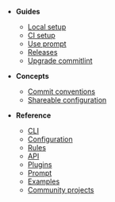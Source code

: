 - **Guides**

  - [Local setup](guides-local-setup.md)
  - [CI setup](guides-ci-setup.md)
  - [Use prompt](guides-use-prompt.md)
  - [Releases](guides-releases.md)
  - [Upgrade commitlint](guides-upgrade.md)

- **Concepts**

  - [Commit conventions](concepts-commit-conventions)
  - [Shareable configuration](concepts-shareable-config.md)

- **Reference**
  - [CLI](reference-cli.md)
  - [Configuration](reference-configuration.md)
  - [Rules](reference-rules.md)
  - [API](reference-api.md)
  - [Plugins](reference-plugins.md)
  - [Prompt](reference-prompt.md)
  - [Examples](reference-examples.md)
  - [Community projects](reference-community-projects.md)
